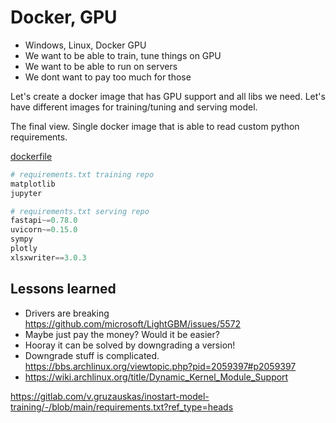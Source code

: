 # Docker, GPU

- Windows, Linux, Docker GPU
- We want to be able to train, tune things on GPU
- We want to be able to run on servers
- We dont want to pay too much for those


Let's create a docker image that has GPU support and all libs we need.
Let's have different images for training/tuning and serving model.

The final view. Single docker image that is able to read custom python requirements.

[dockerfile](dockerfile)

```py
# requirements.txt training repo
matplotlib
jupyter
```

```py
# requirements.txt serving repo
fastapi~=0.78.0
uvicorn~=0.15.0
sympy
plotly
xlsxwriter==3.0.3
```

## Lessons learned

- Drivers are breaking https://github.com/microsoft/LightGBM/issues/5572
- Maybe just pay the money? Would it be easier?
- Hooray it can be solved by downgrading a version!
- Downgrade stuff is complicated. https://bbs.archlinux.org/viewtopic.php?pid=2059397#p2059397
- https://wiki.archlinux.org/title/Dynamic_Kernel_Module_Support



https://gitlab.com/v.gruzauskas/inostart-model-training/-/blob/main/requirements.txt?ref_type=heads


